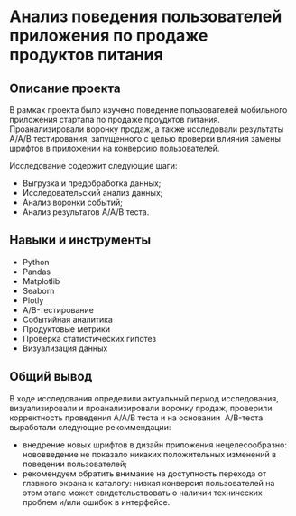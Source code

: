 # Анализ поведения пользователей приложения по продаже продуктов питания
## Описание проекта

В рамках проекта было изучено поведение пользователей мобильного приложения стартапа по продаже проудктов питания. Проанализировали воронку продаж, а также исследовали результаты A/A/B тестирования, запущенного с целью проверки влияния замены шрифтов в приложении на конверсию пользователей.

Исследование содержит следующие шаги:

- Выгрузка и предобработка данных;
- Исследовательский анализ данных;
- Анализ воронки событий;
- Анализ результатов A/A/B теста.


## Навыки и инструменты

- Python
- Pandas
- Matplotlib
- Seaborn
- Plotly
- A/B-тестирование
- Событийная аналитика
- Продуктовые метрики
- Проверка статистических гипотез
- Визуализация данных

## Общий вывод 

В ходе исследования определили актуальный период исследования, визуализировали и проанализировали воронку продаж, проверили корректность проведения A/A/B теста и на основании  A/B-теста выработали следующие рекоммендации:

- внедрение новых шрифтов в дизайн приложения нецелесообразно: нововведение не показало никаких положительных изменений в поведении пользователей;
- рекомендуем обратить внимание на доступность перехода от главного экрана к каталогу: низкая конверсия пользователей на этом этапе может свидетельствовать о наличии технических проблем и/или ошибок в интерфейсе.

